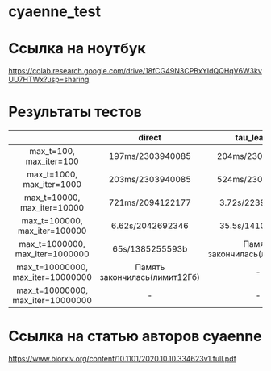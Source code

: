 # cyaenne_test

# Ссылка на ноутбук
https://colab.research.google.com/drive/18fCG49N3CPBxYIdQQHqV6W3kvUU7HTWx?usp=sharing


# Результаты тестов

|  | direct | tau_leaping | tau_adaptive |
| :---: | :---: | :---: | :---: |
| max_t=100, max_iter=100 | 197ms/2303940085  | 204ms/2303940085 | 204ms/2303940085 |
| max_t=1000, max_iter=1000  | 203ms/2303940085 | 524ms/2303940085 | 199ms/2303940085  |
| max_t=10000, max_iter=10000 | 721ms/2094122177 | 3.72s/2239406247 | 706ms/2303940085  |
| max_t=100000, max_iter=100000 |6.62s/2042692346 | 35.5s/1410082288 | 5.33s/2042692346 |
| max_t=1000000, max_iter=1000000 | 65s/1385255593b | Память закончилась(лимит12Гб) | 51.1s/219502016 |
| max_t=10000000, max_iter=10000000 | Память закончилась(лимит12Гб) | - | 8m 27s/888043726 |
| max_t=10000000, max_iter=10000000 | - | - | Память закончилась(лимит12Гб) |

# Ссылка на статью авторов cyaenne
https://www.biorxiv.org/content/10.1101/2020.10.10.334623v1.full.pdf
